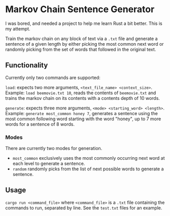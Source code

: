 # Markov Chain Sentence Generator

I was bored, and needed a project to help me learn Rust a bit better. This is my attempt.

Train the markov chain on any block of text via a `.txt` file and generate a sentence of a given length by either picking the most common next word or randomly picking from the set of words that followed in the original text.

## Functionality

Currently only two commands are supported:

`load`: expects two more arguments, `<text_file_name> <context_size>`. Example: `load beemovie.txt 10`, reads the contents of `beemovie.txt` and trains the markov chain on its contents with a contents depth of 10 words.

`generate`: expects three more arguments, `<mode> <starting_word> <length>`. Example: `generate most_common honey 7`, generates a sentence using the most common following word starting with the word "honey", up to 7 more words for a sentence of 8 words.

### Modes

There are currently two modes for generation.

- `most_common` exclusively uses the most commonly occurring next word at each level to generate a sentence.
- `random` randomly picks from the list of next possible words to generate a sentence.

## Usage

`cargo run <command_file>` where `<command_file>` is a `.txt` file containing the commands to run, separated by line. See the `test.txt` files for an example.